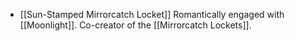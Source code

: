 * [[Sun-Stamped Mirrorcatch Locket]]
Romantically engaged with [[Moonlight]].
Co-creator of the [[Mirrorcatch Lockets]].